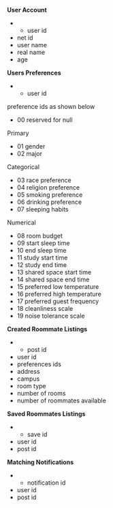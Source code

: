 **User Account**
- * user id
- net id
- user name
- real name
- age

**Users Preferences**
- * user id

preference ids as shown below
- 00 reserved for null

Primary
- 01 gender
- 02 major

Categorical
- 03 race preference
- 04 religion preference
- 05 smoking preference
- 06 drinking preference
- 07 sleeping habits

Numerical
- 08 room budget
- 09 start sleep time
- 10 end sleep time
- 11 study start time
- 12 study end time
- 13 shared space start time
- 14 shared space end time
- 15 preferred low temperature
- 16 preferred high temperature
- 17 preferred guest frequency
- 18 cleanliness scale
- 19 noise tolerance scale

**Created Roommate Listings**
- * post id
- user id
- preferences ids
- address
- campus
- room type
- number of rooms
- number of roommates available

**Saved Roommates Listings**
- * save id
- user id
- post id

**Matching Notifications**
- * notification id
- user id
- post id